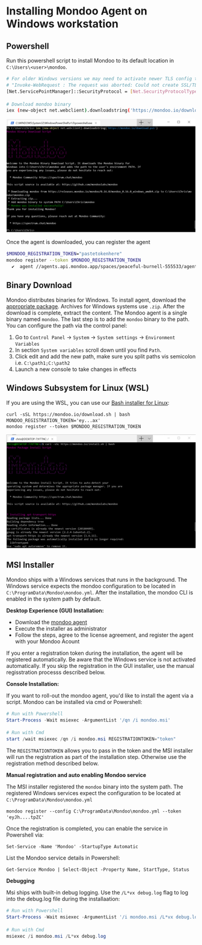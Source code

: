 # Installing Mondoo Agent on Windows workstation

## Powershell

Run this powershell script to install Mondoo to its default location in `C:\Users\<user>\mondoo`.

```bash
# For older Windows versions we may need to activate newer TLS config to prevent
# "Invoke-WebRequest : The request was aborted: Could not create SSL/TLS secure channel."
[Net.ServicePointManager]::SecurityProtocol = [Net.SecurityProtocolType]::Tls12

# Download mondoo binary
iex (new-object net.webclient).downloadstring('https://mondoo.io/download.ps1')
```

![Install Mondoo on Windows](./windows_mondoo_install.png)

Once the agent is downloaded, you can register the agent
```bash
$MONDOO_REGISTRATION_TOKEN="pastetokenhere"
mondoo register --token $MONDOO_REGISTRATION_TOKEN
  ✔  agent //agents.api.mondoo.app/spaces/peaceful-burnell-555533/agents/1ON7UPoNpkKxkMncKTFUcwZLVrt registered successfully
```

## Binary Download

Mondoo distributes binaries for Windows. To install agent, download the [appropriate package](https://releases.mondoo.io/mondoo/). Archives for Windows systems use `.zip`. After the download is complete, extract the content. The Mondoo agent is a single binary named `mondoo`. The last step is to add the `mondoo` binary to the path. You can configure the path via the control panel:

1. Go to `Control Panel` -> `System` -> `System settings` -> `Environment Variables`
2. In section `System variables` scroll down until you find `Path`.
3. Click edit and add the new path, make sure you split paths vis semicolon i.e. `C:\path1;C:\path2`
5. Launch a new console to take changes in effects


## Windows Subsystem for Linux (WSL)

If you are using the WSL, you can use our [Bash installer for Linux](./bash):

```
curl -sSL https://mondoo.io/download.sh | bash
MONDOO_REGISTRATION_TOKEN='ey...ax'
mondoo register --token $MONDOO_REGISTRATION_TOKEN
```

![Install Mondoo on Windows Subsystem for Linux (WSL)](./windows_wsl_mondoo_install.png)

## MSI Installer

Mondoo ships with a Windows services that runs in the background. The Windows service expects the mondoo configuration to be located in `C:\ProgramData\Mondoo\mondoo.yml`. After the installation, the mondoo CLI is enabled in the system path by default.

**Desktop Experience (GUI) Installation:**

 * Download the [mondoo agent](https://releases.mondoo.io/mondoo/)
 * Execute the installer as administrator
 * Follow the steps, agree to the license agreement, and register the agent with your Mondoo Acount

If you enter a registration token during the installation, the agent will be registered automatically. Be aware that the Windows service is not activated automatically. If you skip the registration in the GUI installer, use the manual regisstration processs described below.

**Console Installation:**

If you want to roll-out the mondoo agent, you'd like to install the agent via a script. Mondoo can be installed via cmd or Powershell:

```powershell
# Run with Powershell
Start-Process -Wait msiexec -ArgumentList '/qn /i mondoo.msi'

# Run with Cmd
start /wait msiexec /qn /i mondoo.msi REGISTRATIONTOKEN="token"
```

The `REGISTRATIONTOKEN` allows you to pass in the token and the MSI installer will run the registration as part of the installation step. Otherwise use the registration method described below.

**Manual registration and auto enabling Mondoo service**

The MSI installer registered the `mondoo` binary into the system path. The registered Windows services expect the configuration to be located at `C:\ProgramData\Mondoo\mondoo.yml`

```
mondoo register --config C:\ProgramData\Mondoo\mondoo.yml --token 'eyJh....tpZC'
```

Once the registration is completed, you can enable the service in Powershell via:

```powerhshell
Set-Service -Name 'Mondoo' -StartupType Automatic
```

List the Mondoo service details in Powershell:

```powerhshell
Get-Service Mondoo | Select-Object -Property Name, StartType, Status
```

**Debugging**

Msi ships with built-in debug logging. Use the `/L*vx debug.log` flag to log into the debug.log file during the installaation:

```powershell
# Run with Powershell
Start-Process -Wait msiexec -ArgumentList '/i mondoo.msi /L*vx debug.log'

# Run with Cmd
msiexec /i mondoo.msi /L*vx debug.log
```